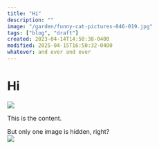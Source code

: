 ```yaml
---
title: "Hi"
description: ""
image: "/garden/funny-cat-pictures-046-019.jpg"
tags: ["blog", "draft"]
created: 2023-04-14T14:50:38-0400
modified: 2025-04-15T16:50:32-0400
whatever: and ever and ever
---
```

# Hi

![](/garden/funny-cat-pictures-046-019.jpg)

  

This is the content.

  

But only one image is hidden, right?  
![](/garden/cute-cat-with-yellow-headband-on.png)